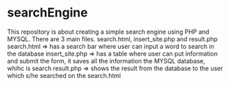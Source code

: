 # searchEngine
This repository is about creating a simple search engine using PHP and MYSQL. There are 3 main files. search.html, insert_site.php and result.php
search.html => has a search bar where user can input a word to search in the database
insert_site.php => has a table where user can put information and submit the form, it saves all the information the MYSQL database, whihc is search
result.php => shows the result from the database to the user which s/he searched on the search.html
